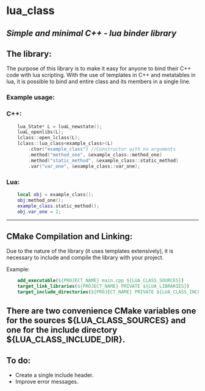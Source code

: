 # lua_class
## *Simple and minimal C++ - lua binder library*

## The library:
The purpose of this library is to make it easy for anyone to bind their C++ code with lua scripting. With the use of templates in C++ and metatables in lua, it is possible to bind and entire class and its members in a single line.


### Example usage:
### C++:
```C++
    lua_State* L = luaL_newstate();
    luaL_openlibs(L);
    lclass::open_lclass(L);
    lclass::lua_class<example_class>(L)
        .ctor("example_class") //Constructor with no arguments
        .method("method_one", &example_class::method_one)
        .method("static_method", &example_class::static_method)
        .var("var_one", &example_class::var_one);
```
### Lua:
```lua
    local obj = example_class();
    obj:method_one();
    example_class.static_method();
    obj.var_one = 2;
```

---

## CMake Compilation and Linking:
Due to the nature of the library (it uses templates extensively), it is necessary to include and compile the library with your project.

Example:

```Cmake
    add_executable(${PROJECT_NAME} main.cpp ${LUA_CLASS_SOURCES})
    target_link_libraries(${PROJECT_NAME} PRIVATE ${LUA_LIBRARIES})
    target_include_directories(${PROJECT_NAME} PRIVATE ${LUA_CLASS_INCLUDE_DIR} ${LUA_INCLUDE_DIR})
```
There are two convenience CMake variables one for the sources ${LUA_CLASS_SOURCES} and one for the include directory ${LUA_CLASS_INCLUDE_DIR}.
---

## To do:
- Create a single include header.
- Improve error messages.
